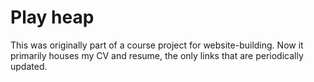 # Play heap
This was originally part of a course project for website-building. 
Now it primarily houses my CV and resume, the only links that are periodically updated.
